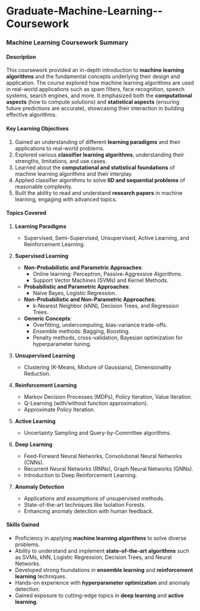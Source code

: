 # Graduate-Machine-Learning--Coursework
### Machine Learning Coursework Summary

#### **Description**
This coursework provided an in-depth introduction to **machine learning algorithms** and the fundamental concepts underlying their design and application. The course explored how machine learning algorithms are used in real-world applications such as spam filters, face recognition, speech systems, search engines, and more. It emphasized both the **computational aspects** (how to compute solutions) and **statistical aspects** (ensuring future predictions are accurate), showcasing their interaction in building effective algorithms.

#### **Key Learning Objectives**
1. Gained an understanding of different **learning paradigms** and their applications to real-world problems.
2. Explored various **classifier learning algorithms**, understanding their strengths, limitations, and use cases.
3. Learned about the **computational and statistical foundations** of machine learning algorithms and their interplay.
4. Applied classifier algorithms to solve **IID and sequential problems** of reasonable complexity.
5. Built the ability to read and understand **research papers** in machine learning, engaging with advanced topics.

#### **Topics Covered**
1. **Learning Paradigms**
   - Supervised, Semi-Supervised, Unsupervised, Active Learning, and Reinforcement Learning.

2. **Supervised Learning**
   - **Non-Probabilistic and Parametric Approaches**:
     - Online learning: Perceptron, Passive-Aggressive Algorithms.
     - Support Vector Machines (SVMs) and Kernel Methods.
   - **Probabilistic and Parametric Approaches**:
     - Naive Bayes, Logistic Regression.
   - **Non-Probabilistic and Non-Parametric Approaches**:
     - k-Nearest Neighbor (kNN), Decision Trees, and Regression Trees.
   - **Generic Concepts**:
     - Overfitting, undercomputing, bias-variance trade-offs.
     - Ensemble methods: Bagging, Boosting.
     - Penalty methods, cross-validation, Bayesian optimization for hyperparameter tuning.

3. **Unsupervised Learning**
   - Clustering (K-Means, Mixture of Gaussians), Dimensionality Reduction.

4. **Reinforcement Learning**
   - Markov Decision Processes (MDPs), Policy Iteration, Value Iteration.
   - Q-Learning (with/without function approximation).
   - Approximate Policy Iteration.

5. **Active Learning**
   - Uncertainty Sampling and Query-by-Committee algorithms.

6. **Deep Learning**
   - Feed-Forward Neural Networks, Convolutional Neural Networks (CNNs).
   - Recurrent Neural Networks (RNNs), Graph Neural Networks (GNNs).
   - Introduction to Deep Reinforcement Learning.

7. **Anomaly Detection**
   - Applications and assumptions of unsupervised methods.
   - State-of-the-art techniques like Isolation Forests.
   - Enhancing anomaly detection with human feedback.

#### **Skills Gained**
- Proficiency in applying **machine learning algorithms** to solve diverse problems.
- Ability to understand and implement **state-of-the-art algorithms** such as SVMs, kNN, Logistic Regression, Decision Trees, and Neural Networks.
- Developed strong foundations in **ensemble learning** and **reinforcement learning** techniques.
- Hands-on experience with **hyperparameter optimization** and anomaly detection.
- Gained exposure to cutting-edge topics in **deep learning** and **active learning**.

